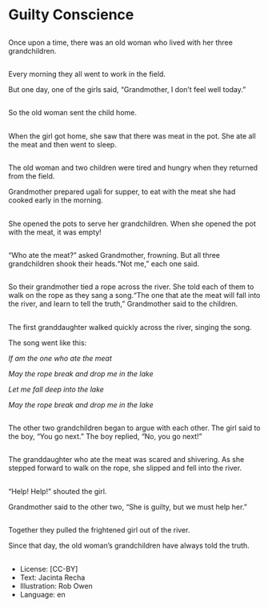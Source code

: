 # Guilty Conscience

##
Once upon a time, there was an old woman who lived with her three grandchildren. 

##
Every morning they all went to work in the field. 

But one day, one of the girls said, “Grandmother, I don’t feel well today.” 

##
So the old woman sent the child home.

##
When the girl got home, she saw that there was meat in the pot. She ate all the meat and then went to sleep. 

##
The old woman and two children were tired and hungry when they returned from the field.

Grandmother prepared ugali for supper, to eat with the meat she had cooked early in the morning.

##
She opened the pots to serve her grandchildren. When she opened the pot with the meat, it was empty! 

##
“Who ate the meat?” asked Grandmother, frowning. But all three grandchildren shook their heads.“Not me,” each one said.

##
So their grandmother tied a rope across the river. She told each of them to walk on the rope as they sang a song.“The one that ate the meat will fall into the river, and learn to tell the truth,” Grandmother said to the children.

##
The first granddaughter walked quickly across the river, singing the song.

The song went like this:

_If am the one who ate the meat_

_May the rope break and drop me in the lake_

_Let me fall deep into the lake_

_May the rope break and drop me in the lake_

##
The other two grandchildren began to argue with each other. The girl said to the boy, “You go next.” The boy replied, “No, you go next!”

##
The granddaughter who ate the meat was scared and shivering. As she stepped forward to walk on the rope, she slipped and fell into the river.

##
“Help! Help!” shouted the girl.

Grandmother said to the other two, “She is guilty, but we must help her.”

##
Together they pulled the frightened girl out of the river.

Since that day, the old woman’s grandchildren have always told the truth.

##
* License: [CC-BY]
* Text: Jacinta Recha
* Illustration: Rob Owen
* Language: en
